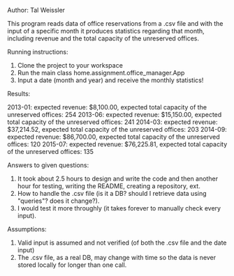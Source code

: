 Author: Tal Weissler

This program reads data of office reservations from a .csv file and with the input of a specific month it produces statistics regarding that month, including revenue and the total capacity of the unreserved offices.

Running instructions:

1. Clone the project to your workspace
2. Run the main class home.assignment.office_manager.App
3. Input a date (month and year) and receive the monthly statistics!


Results:

2013-01: expected revenue: $8,100.00, expected total capacity of the unreserved offices: 254
2013-06: expected revenue: $15,150.00, expected total capacity of the unreserved offices: 241
2014-03: expected revenue: $37,214.52, expected total capacity of the unreserved offices: 203
2014-09: expected revenue: $86,700.00, expected total capacity of the unreserved offices: 120
2015-07: expected revenue: $76,225.81, expected total capacity of the unreserved offices: 135


Answers to given questions: 

1. It took about 2.5 hours to design and write the code and then another hour for testing, writing the README, creating a repository, ext.
2. How to handle the .csv file (is it a DB? should I retrieve data using "queries"? does it change?).
3. I would test it more throughly (it takes forever to manually check every input).


Assumptions:

1. Valid input is assumed and not verified (of both the .csv file and the date input)
2. The .csv file, as a real DB, may change with time so the data is never stored locally for longer than one call.
